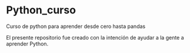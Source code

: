# Python_curso
Curso de python para aprender desde cero hasta pandas


El presente repositorio fue creado con la intención de ayudar a la gente a aprender Python.
